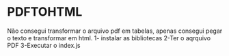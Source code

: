 # PDFTOHTML
Não consegui transformar o arquivo pdf em tabelas, apenas consegui pegar o texto e transformar em html.
1- instalar as bibliotecas
2-Ter o aqrquivo PDF
3-Executar o index.js

